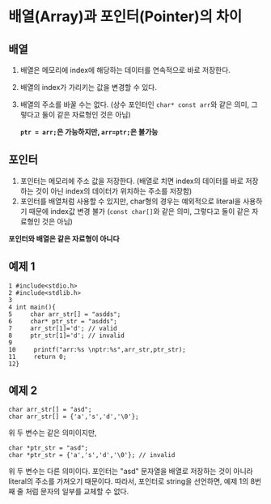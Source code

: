 # 배열(Array)과 포인터(Pointer)의 차이

## 배열
1. 배열은 메모리에 index에 해당하는 데이터를 연속적으로 바로 저장한다.
2. 배열의 index가 가리키는 값을 변경할 수 있다.
3. 배열의 주소를 바꿀 수는 없다. (상수 포인터인 `char* const arr`와 같은 의미, 그렇다고 둘이 같은 자료형인 것은 아님)
   
   **`ptr = arr;`은 가능하지만, `arr=ptr;`은 불가능**
   
## 포인터
1. 포인터는 메모리에 주소 값을 저장한다. (배열로 치면 index의 데이터를 바로 저장하는 것이 아닌 index의 데이터가 위치하는 주소를 저장함)
2. 포인터를 배열처럼 사용할 수 있지만, char형의 경우는 예외적으로 literal을 사용하기 때문에 index값 변경 불가 (`const char[]`와 같은 의미, 그렇다고 둘이 같은 자료형인 것은 아님)

**포인터와 배열은 같은 자료형이 아니다**

## 예제 1
``` 
1 #include<stdio.h>
2 #include<stdlib.h>
3
4 int main(){
5     char arr_str[] = "asdds";
6     char* ptr_str = "asdds";
7     arr_str[1]='d'; // valid
8     ptr_str[1]='d'; // invalid
9
10     printf("arr:%s \nptr:%s",arr_str,ptr_str);
11     return 0;
12}
```
## 예제 2
```
char arr_str[] = "asd";
char arr_str[] = {'a','s','d','\0'};
```
위 두 변수는 같은 의미이지만,

```
char *ptr_str = "asd";
char *ptr_str = {'a','s','d','\0'}; // invalid
```
위 두 변수는 다른 의미이다. 포인터는 "asd" 문자열을 배열로 저장하는 것이 아니라 literal의 주소를 가져오기 때문이다.
따라서, 포인터로 string을 선언하면, 예제 1의 8번째 줄 처럼 문자의 일부를 교체할 수 없다.
